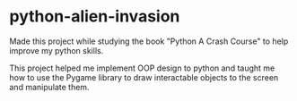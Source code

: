 # python-alien-invasion
Made this project while studying the book "Python A Crash Course" to help improve my python skills.

This project helped me implement OOP design to python and taught me how to use the Pygame library to draw interactable objects to the screen and manipulate them. 
